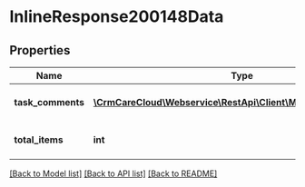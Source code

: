 # InlineResponse200148Data

## Properties
Name | Type | Description | Notes
------------ | ------------- | ------------- | -------------
**task_comments** | [**\CrmCareCloud\Webservice\RestApi\Client\Model\TaskComment[]**](TaskComment.md) | List of all task comments | [optional] 
**total_items** | **int** | Count of all found task comments | [optional] 

[[Back to Model list]](../../README.md#documentation-for-models) [[Back to API list]](../../README.md#documentation-for-api-endpoints) [[Back to README]](../../README.md)


